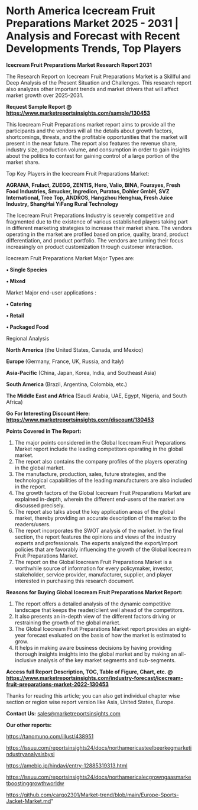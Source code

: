 # North America Icecream Fruit Preparations Market 2025 - 2031 | Analysis and Forecast with Recent Developments Trends, Top Players

<strong>Icecream Fruit Preparations Market Research Report 2031</strong>

The Research Report on Icecream Fruit Preparations Market is a Skillful and Deep Analysis of the Present Situation and Challenges. This research report also analyzes other important trends and market drivers that will affect market growth over 2025-2031.

<strong>Request Sample Report @ <a href=https://www.marketreportsinsights.com/sample/130453>https://www.marketreportsinsights.com/sample/130453</a></strong>

This Icecream Fruit Preparations market report aims to provide all the participants and the vendors will all the details about growth factors, shortcomings, threats, and the profitable opportunities that the market will present in the near future. The report also features the revenue share, industry size, production volume, and consumption in order to gain insights about the politics to contest for gaining control of a large portion of the market share.

Top Key Players in the Icecream Fruit Preparations Market:

<strong>AGRANA, Frulact, ZUEGG, ZENTIS, Hero, Valio, BINA, Fourayes, Fresh Food Industries, Smucker, Ingredion, Puratos, Dohler GmbH, SVZ International, Tree Top, ANDROS, Hangzhou Henghua, Fresh Juice Industry, ShangHai YiFang Rural Technology</strong>

The Icecream Fruit Preparations Industry is severely competitive and fragmented due to the existence of various established players taking part in different marketing strategies to increase their market share. The vendors operating in the market are profiled based on price, quality, brand, product differentiation, and product portfolio. The vendors are turning their focus increasingly on product customization through customer interaction.

Icecream Fruit Preparations Market Major Types are:

<strong>• Single Species

• Mixed</strong>

Market Major end-user applications :

<strong>• Catering

• Retail

• Packaged Food</strong>

Regional Analysis

</u><strong><b>North America</b></strong> (the United States, Canada, and Mexico)

<strong><b>Europe </b></strong>(Germany, France, UK, Russia, and Italy)

<strong><b>Asia-Pacific</b></strong> (China, Japan, Korea, India, and Southeast Asia)

<strong><b>South America</b></strong> (Brazil, Argentina, Colombia, etc.)

<strong><b>The Middle East and Africa</b></strong> (Saudi Arabia, UAE, Egypt, Nigeria, and South Africa)

<strong>Go For Interesting Discount Here: <a href=https://www.marketreportsinsights.com/discount/130453>https://www.marketreportsinsights.com/discount/130453</a></strong>

<strong>Points Covered in The Report:</strong>
<ol>
  <li>The major points considered in the Global Icecream Fruit Preparations Market report include the leading competitors operating in the global market.</li>
  <li>The report also contains the company profiles of the players operating in the global market.</li>
  <li>The manufacture, production, sales, future strategies, and the technological capabilities of the leading manufacturers are also included in the report.</li>
  <li>The growth factors of the Global Icecream Fruit Preparations Market are explained in-depth, wherein the different end-users of the market are discussed precisely.</li>
  <li>The report also talks about the key application areas of the global market, thereby providing an accurate description of the market to the readers/users.</li>
  <li>The report incorporates the SWOT analysis of the market. In the final section, the report features the opinions and views of the industry experts and professionals. The experts analyzed the export/import policies that are favorably influencing the growth of the Global Icecream Fruit Preparations Market.</li>
  <li>The report on the Global Icecream Fruit Preparations Market is a worthwhile source of information for every policymaker, investor, stakeholder, service provider, manufacturer, supplier, and player interested in purchasing this research document.</li>
</ol>
<strong>Reasons for Buying Global Icecream Fruit Preparations Market Report:</strong>

<ol>
  <li>The report offers a detailed analysis of the dynamic competitive landscape that keeps the reader/client well ahead of the competitors.</li>
  <li>It also presents an in-depth view of the different factors driving or restraining the growth of the global market.</li>
  <li>The Global Icecream Fruit Preparations Market report provides an eight-year forecast evaluated on the basis of how the market is estimated to grow.</li>
  <li>It helps in making aware business decisions by having providing thorough insights insights into the global market and by making an all-inclusive analysis of the key market segments and sub-segments.</li>
</ol>
<strong>Access full Report Description, TOC, Table of Figure, Chart, etc. @ <a href=https://www.marketreportsinsights.com/industry-forecast/icecream-fruit-preparations-market-2022-130453>https://www.marketreportsinsights.com/industry-forecast/icecream-fruit-preparations-market-2022-130453</a></strong>


Thanks for reading this article; you can also get individual chapter wise section or region wise report version like Asia, United States, Europe.

<strong>Contact Us:</strong>
sales@marketreportsinsights.com

<strong>Our other reports:</strong>

<a href=https://tanomuno.com/illust/438951>https://tanomuno.com/illust/438951</a>

<a href=https://issuu.com/reportsinsights24/docs/northamericasteelbeerkegmarketindustryanalysisbysi>https://issuu.com/reportsinsights24/docs/northamericasteelbeerkegmarketindustryanalysisbysi</a>

<a href=https://ameblo.jp/hindavi/entry-12885319313.html>https://ameblo.jp/hindavi/entry-12885319313.html</a>

<a href=https://issuu.com/reportsinsights24/docs/northamericalecgrowngaasmarketboostinggrowthworldw>https://issuu.com/reportsinsights24/docs/northamericalecgrowngaasmarketboostinggrowthworldw</a>

<a href=https://github.com/cargo2301/Market-trend/blob/main/Europe-Sports-Jacket-Market.md>https://github.com/cargo2301/Market-trend/blob/main/Europe-Sports-Jacket-Market.md</a>"
